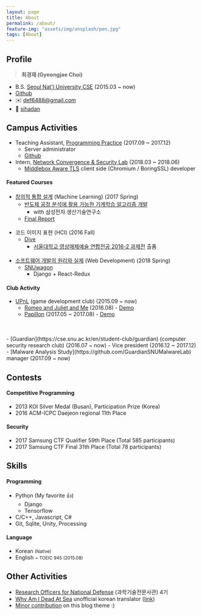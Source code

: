 ```yaml
---
layout: page
title: About
permalink: /about/
feature-img: "assets/img/unsplash/pen.jpg"
tags: [About]
---
```


## Profile

> __최경재 (Gyeongjae Choi)__
- B.S. [Seoul Nat'l University CSE](https://cse.snu.ac.kr/en) (2015.03 ~ now)
- [Github](https://github.com/ryanking13)
- ✉️ def6488@gmail.com
- 💬 [sihadan](https://www.slideshare.net/sihadan)



## Campus Activities


- Teaching Assistant, [Programming Practice](http://mrl.snu.ac.kr/courses/CourseProgrammingPractice/PP_2017fall.htm)  (2017.09 ~ 2017.12)
	- Server administrator
	- [Github](https://github.com/ryanking13/2017f-PP-solution)
- Intern, [Network Convergence & Security Lab](http://mmlab.snu.ac.kr/) (2018.03 ~ 2018.06)
	- [Middlebox Aware TLS](https://github.com/hw5773/matls) client side (Chromium / BoringSSL) developer


#### Featured Courses

- [창의적 통합 설계](http://dcslab.snu.ac.kr/courses/2017s/project/) (Machine Learning) (2017 Spring)
	- [반도체 공정 분석에 활용 가능한 기계학습 알고리즘 개발](https://github.com/ryanking13/sensor-anomaly-detection)
		- with 삼성전자 생산기술연구소
	- [Final Report](https://drive.google.com/file/d/0B_7q1ARHbNOsajY1Z1c4eWlDT2c/view)
<br /><br />
- 코드 이미지 표현 (HCI) (2016 Fall)
	- [Dive](https://github.com/ryanking13/dive)
		- [서울대학교 영상매체예술 연합전공 2016-2 과제전](http://www.snumediaart.ac.kr/2016p.html) 출품
<br /><br />
- [소프트웨어 개발의 원리와 실제](https://github.com/snu-sf-class/swpp201801) (Web Development) (2018 Spring)
	- [SNUwagon](https://github.com/SNUWagon)
		- Django + React-Redux

#### Club Activity

- [UPnL](https://cse.snu.ac.kr/en/student-club/upnl-0) (game development club) (2015.09 ~ now)
	- [Romeo and Juliet and Me](https://github.com/ryanking13/romeo-juliet-me) (2016.08) - [Demo](https://www.youtube.com/watch?v=2J083-kDJTk)
	- [Papillon](https://github.com/MKRoughDiamond/papillon) (2017.05 ~ 2017.08) - [Demo](https://youtu.be/tkc113lpk5w)
<br />
<br />
- [Guardian](https://cse.snu.ac.kr/en/student-club/guardian) (computer security research club) (2016.07 ~ now)
	- Vice president (2016.12 ~ 2017.12)
	- [Malware Analysis Study](https://github.com/GuardianSNUMalwareLab) manager (2017.09 ~ now)


## Contests

#### Competitive Programming

- 2013 KOI Silver Medal (Busan), Participation Prize (Korea)
- 2016 ACM-ICPC Daejeon regional 11th Place

#### Security

- 2017 Samsung CTF Qualifier 59th Place (Total 585 participants)
- 2017 Samsung CTF Final 31th Place (Total 78 participants)

## Skills

#### Programming

- Python (My favorite 👍)
	- Django
	- Tensorflow
- C/C++, Javascript, C#
- Git, Sqlite, Unity, Processing

#### Language

- Korean <small>(Native)</small>
- English <small>~ TOEIC 945 (2015.08)</small>

## Other Activities

- [Research Officers for National Defense](http://rond.or.kr) (과학기술전문사관) 4기
- [Why Am I Dead At Sea](http://www.whyamideadatsea.com/) unofficial korean translator ([link](https://github.com/ryanking13/WAIDAS))
- [Minor contribution](https://github.com/Sylhare/Type-on-Strap/pull/59) on this blog theme :)
